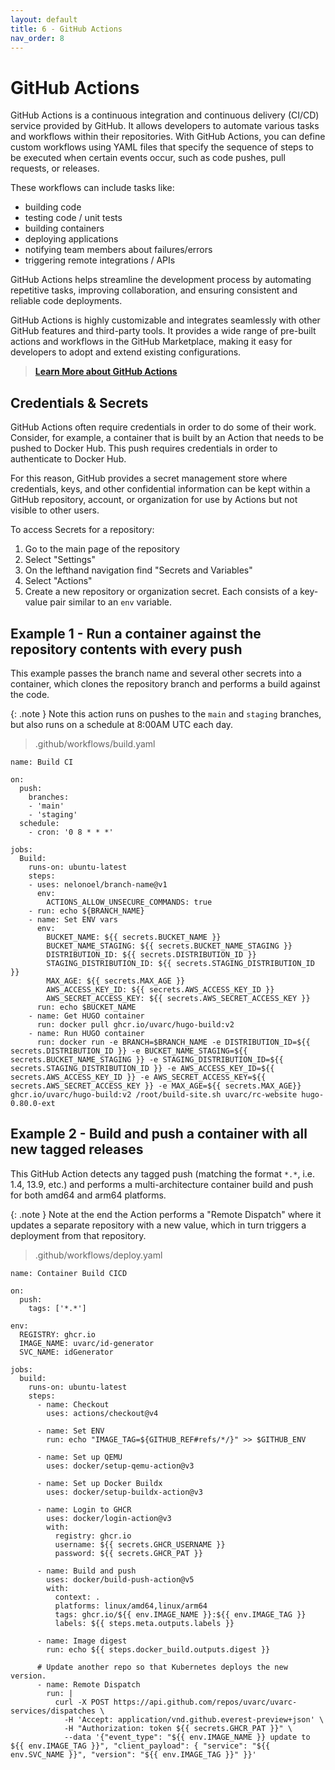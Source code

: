 ```yaml
---
layout: default
title: 6 - GitHub Actions
nav_order: 8
---
```


# GitHub Actions

GitHub Actions is a continuous integration and continuous delivery (CI/CD) service provided by GitHub. It allows developers to automate various tasks and workflows within their repositories. With GitHub Actions, you can define custom workflows using YAML files that specify the sequence of steps to be executed when certain events occur, such as code pushes, pull requests, or releases. 

These workflows can include tasks like:

- building code
- testing code / unit tests
- building containers
- deploying applications
- notifying team members about failures/errors
- triggering remote integrations / APIs

GitHub Actions helps streamline the development process by automating repetitive tasks, improving collaboration, and ensuring consistent and reliable code deployments.

GitHub Actions is highly customizable and integrates seamlessly with other GitHub features and third-party tools. It provides a wide range of pre-built actions and workflows in the GitHub Marketplace, making it easy for developers to adopt and extend existing configurations.

> [**Learn More about GitHub Actions**](https://github.com/features/actions)

## Credentials & Secrets

GitHub Actions often require credentials in order to do some of their work. Consider, for example, a container that is built by an Action that needs to be pushed to Docker Hub. This push requires credentials in order to authenticate to Docker Hub.

For this reason, GitHub provides a secret management store where credentials, keys, and other confidential information can be kept within a GitHub repository, account, or organization for use by Actions but not visible to other users.

To access Secrets for a repository:

1. Go to the main page of the repository
2. Select "Settings"
3. On the lefthand navigation find "Secrets and Variables"
4. Select "Actions"
5. Create a new repository or organization secret. Each consists of a key-value pair similar to an `env` variable.


## Example 1 - Run a container against the repository contents with every push

This example passes the branch name and several other secrets into a container, which clones the repository branch and performs a build against the code.

{: .note }
Note this action runs on pushes to the `main` and `staging` branches, but also runs on a schedule at 8:00AM UTC each day.

> .github/workflows/build.yaml

```
name: Build CI

on:
  push:
    branches:
    - 'main'
    - 'staging'
  schedule:
    - cron: '0 8 * * *'

jobs:
  Build:
    runs-on: ubuntu-latest
    steps:
    - uses: nelonoel/branch-name@v1
      env:
        ACTIONS_ALLOW_UNSECURE_COMMANDS: true
    - run: echo ${BRANCH_NAME}
    - name: Set ENV vars
      env:
        BUCKET_NAME: ${{ secrets.BUCKET_NAME }}
        BUCKET_NAME_STAGING: ${{ secrets.BUCKET_NAME_STAGING }}
        DISTRIBUTION_ID: ${{ secrets.DISTRIBUTION_ID }}
        STAGING_DISTRIBUTION_ID: ${{ secrets.STAGING_DISTRIBUTION_ID }}
        MAX_AGE: ${{ secrets.MAX_AGE }}
        AWS_ACCESS_KEY_ID: ${{ secrets.AWS_ACCESS_KEY_ID }}
        AWS_SECRET_ACCESS_KEY: ${{ secrets.AWS_SECRET_ACCESS_KEY }}
      run: echo $BUCKET_NAME
    - name: Get HUGO container
      run: docker pull ghcr.io/uvarc/hugo-build:v2
    - name: Run HUGO container
      run: docker run -e BRANCH=$BRANCH_NAME -e DISTRIBUTION_ID=${{ secrets.DISTRIBUTION_ID }} -e BUCKET_NAME_STAGING=${{ secrets.BUCKET_NAME_STAGING }} -e STAGING_DISTRIBUTION_ID=${{ secrets.STAGING_DISTRIBUTION_ID }} -e AWS_ACCESS_KEY_ID=${{ secrets.AWS_ACCESS_KEY_ID }} -e AWS_SECRET_ACCESS_KEY=${{ secrets.AWS_SECRET_ACCESS_KEY }} -e MAX_AGE=${{ secrets.MAX_AGE}} ghcr.io/uvarc/hugo-build:v2 /root/build-site.sh uvarc/rc-website hugo-0.80.0-ext
```

## Example 2 - Build and push a container with all new tagged releases

This GitHub Action detects any tagged push (matching the format `*.*`, i.e. 1.4, 13.9, etc.) and performs a multi-architecture container build and push for both amd64 and arm64 platforms.

{: .note }
Note at the end the Action performs a "Remote Dispatch" where it updates a separate repository with a new value, which in turn triggers a deployment from that repository.

> .github/workflows/deploy.yaml

```
name: Container Build CICD

on:
  push:
    tags: ['*.*']

env:
  REGISTRY: ghcr.io
  IMAGE_NAME: uvarc/id-generator
  SVC_NAME: idGenerator

jobs:
  build:
    runs-on: ubuntu-latest
    steps:
      - name: Checkout
        uses: actions/checkout@v4

      - name: Set ENV
        run: echo "IMAGE_TAG=${GITHUB_REF#refs/*/}" >> $GITHUB_ENV

      - name: Set up QEMU
        uses: docker/setup-qemu-action@v3

      - name: Set up Docker Buildx
        uses: docker/setup-buildx-action@v3

      - name: Login to GHCR
        uses: docker/login-action@v3
        with:
          registry: ghcr.io
          username: ${{ secrets.GHCR_USERNAME }}
          password: ${{ secrets.GHCR_PAT }}

      - name: Build and push
        uses: docker/build-push-action@v5
        with:
          context: .
          platforms: linux/amd64,linux/arm64
          tags: ghcr.io/${{ env.IMAGE_NAME }}:${{ env.IMAGE_TAG }}
          labels: ${{ steps.meta.outputs.labels }}

      - name: Image digest
        run: echo ${{ steps.docker_build.outputs.digest }}

      # Update another repo so that Kubernetes deploys the new version.
      - name: Remote Dispatch
        run: |
          curl -X POST https://api.github.com/repos/uvarc/uvarc-services/dispatches \
            -H 'Accept: application/vnd.github.everest-preview+json' \
            -H "Authorization: token ${{ secrets.GHCR_PAT }}" \
            --data '{"event_type": "${{ env.IMAGE_NAME }} update to ${{ env.IMAGE_TAG }}", "client_payload": { "service": "${{ env.SVC_NAME }}", "version": "${{ env.IMAGE_TAG }}" }}'
```